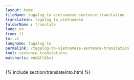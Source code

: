 ```yaml
---
layout: home
fileName: tagalog-to-vietnamese-sentence-translation
translatein: tagalog_to_vietnamese
folderName : translate
lang: en
from: tl
to: vi
langname: tagalog-to
permalink: /tagalog-to-vietnamese-sentence-translation
tool: sentence-translations
matchurls: en&&tl&&vi
---
```

{% include section/translateinto.html %}
